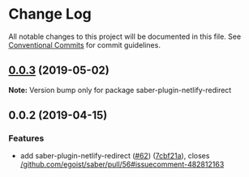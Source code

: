 # Change Log

All notable changes to this project will be documented in this file.
See [Conventional Commits](https://conventionalcommits.org) for commit guidelines.

## [0.0.3](https://github.com/egoist/saber/compare/saber-plugin-netlify-redirect@0.0.2...saber-plugin-netlify-redirect@0.0.3) (2019-05-02)

**Note:** Version bump only for package saber-plugin-netlify-redirect

## 0.0.2 (2019-04-15)

### Features

- add saber-plugin-netlify-redirect ([#62](https://github.com/egoist/saber/issues/62)) ([7cbf21a](https://github.com/egoist/saber/commit/7cbf21a)), closes [/github.com/egoist/saber/pull/56#issuecomment-482812163](https://github.com//github.com/egoist/saber/pull/56/issues/issuecomment-482812163)
